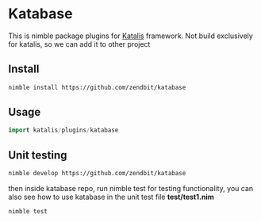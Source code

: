 # Katabase
This is nimble package plugins for [Katalis](https://github.com/zendbit/katalis) framework. Not build exclusively for katalis, so we can add it to other project

## Install
```sh
nimble install https://github.com/zendbit/katabase
```

## Usage
```nim
import katalis/plugins/katabase
```

## Unit testing
```sh
nimble develop https://github.com/zendbit/katabase
```

then inside katabase repo, run nimble test for testing functionality, you can also see how to use katabase in the unit test file **test/test1.nim**

```sh
nimble test
```
